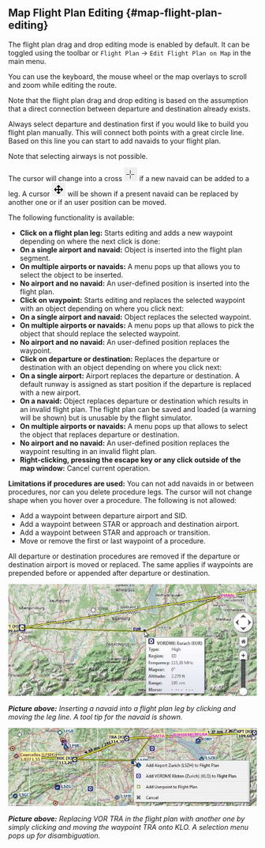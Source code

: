 ## Map Flight Plan Editing {#map-flight-plan-editing}

The flight plan drag and drop editing mode is enabled by default. It can be toggled using the toolbar or `Flight Plan` -> `Edit Flight Plan on Map` in the main menu.

You can use the keyboard, the mouse wheel or the map overlays to scroll and zoom while editing the route.

Note that the flight plan drag and drop editing is based on the assumption that a direct connection between departure and destination already exists.

Always select departure and destination first if you would like to build you flight plan manually. This will connect both points with a great circle line. Based on this line you can start to add navaids to your flight plan.

Note that selecting airways is not possible.

The cursor will change into a cross ![Cursor Cross](../images/cursorcross.png) if a new navaid can be added to a leg. A cursor ![Cursor Move](../images/cursormove.png) will be shown if a present navaid can be replaced by another one or if an user position can be moved.

The following functionality is available:

* **Click on a flight plan leg:** Starts editing and adds a new waypoint depending on where the next click is done:
 *   **On a single airport and navaid:** Object is inserted into the flight plan segment.
 *   **On multiple airports or navaids:** A menu pops up that allows you to select the object to be inserted.
 *   **No airport and no navaid:** An user-defined position is inserted into the flight plan.
*   **Click on waypoint:** Starts editing and replaces the selected waypoint with an object depending on where you click next:
  *   **On a single airport and navaid:** Object replaces the selected waypoint.
  *   **On multiple airports or navaids:** A menu pops up that allows to pick the object that should replace the selected waypoint.
  *   **No airport and no navaid:** An user-defined position replaces the waypoint.
* **Click on departure or destination:** Replaces the departure or destination with an object depending on where you click next:
 *   **On a single airport:** Airport replaces the departure or destination. A default runway is assigned as start position if the departure is replaced with a new airport.
 *   **On a navaid:** Object replaces departure or destination which results in an invalid flight plan. The flight plan can be saved and loaded (a warning will be shown) but is unusable by the flight simulator.
 *   **On multiple airports or navaids:** A menu pops up that allows to select the object that replaces departure or destination.
 *   **No airport and no navaid:** An user-defined position replaces the waypoint resulting in an invalid flight plan.
*   **Right-clicking, pressing the escape key or any click outside of the map window:** Cancel current operation.

**Limitations if procedures are used:** You can not add navaids in or between procedures, nor can you delete procedure legs. The cursor will not change shape when you hover over a procedure. The following is not allowed:
* Add a waypoint between departure airport and SID.
* Add a waypoint between STAR or approach and destination airport.
* Add a waypoint between STAR and approach or transition.
* Move or remove the first or last waypoint of a procedure.

All departure or destination procedures are removed if the departure or destination airport is moved or replaced. The same applies if waypoints are prepended before or appended after departure or destination.

![Flight Plan Edit](../images/fpedit.jpg "Flight Plan Edit")

_**Picture above:** Inserting a navaid into a flight plan leg by clicking and moving the leg line. A tool tip for the navaid is shown._

![Flight Plan Edit](../images/fpedit2.jpg "Flight Plan Edit")

_**Picture above:** Replacing VOR TRA in the flight plan with another one by simply clicking and moving the waypoint TRA onto KLO. A selection menu pops up for disambiguation._

